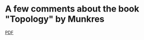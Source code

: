 # A few comments about the book "Topology" by Munkres

[PDF](https://texlive2020.latexonline.cc/compile?git=https://github.com/Pierre-Yves-Gaillard/A-few-comments-about-Topology-by-Munkres&target=munkres-a-b&command=pdflatex)
